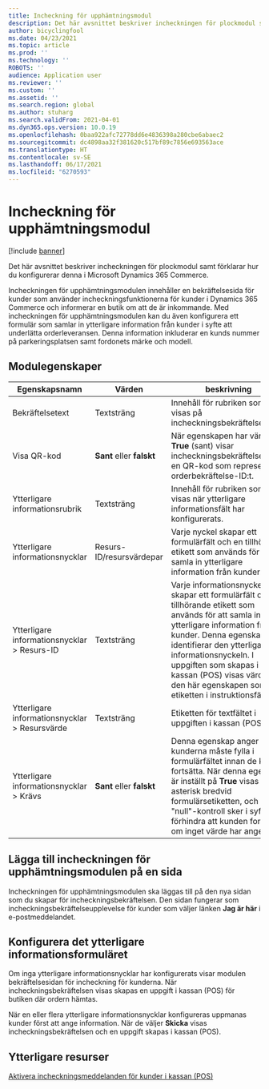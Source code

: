 ```yaml
---
title: Incheckning för upphämtningsmodul
description: Det här avsnittet beskriver incheckningen för plockmodul samt förklarar hur du konfigurerar denna i Microsoft Dynamics 365 Commerce.
author: bicyclingfool
ms.date: 04/23/2021
ms.topic: article
ms.prod: ''
ms.technology: ''
ROBOTS: ''
audience: Application user
ms.reviewer: ''
ms.custom: ''
ms.assetid: ''
ms.search.region: global
ms.author: stuharg
ms.search.validFrom: 2021-04-01
ms.dyn365.ops.version: 10.0.19
ms.openlocfilehash: 0baa922afc72778dd6e4836398a280cbe6abaec2
ms.sourcegitcommit: dc4898aa32f381620c517bf89c7856e693563ace
ms.translationtype: HT
ms.contentlocale: sv-SE
ms.lasthandoff: 06/17/2021
ms.locfileid: "6270593"
---
```

# <a name="check-in-for-pickup-module"></a>Incheckning för upphämtningsmodul

[!include [banner](includes/banner.md)]

Det här avsnittet beskriver incheckningen för plockmodul samt förklarar hur du konfigurerar denna i Microsoft Dynamics 365 Commerce.

Incheckningen för upphämtningsmodulen innehåller en bekräftelsesida för kunder som använder incheckningsfunktionerna för kunder i Dynamics 365 Commerce och informerar en butik om att de är inkommande. Med incheckningen för upphämtningsmodulen kan du även konfigurera ett formulär som samlar in ytterligare information från kunder i syfte att underlätta orderleveransen. Denna information inkluderar en kunds nummer på parkeringsplatsen samt fordonets märke och modell. 

## <a name="module-properties"></a>Modulegenskaper

| Egenskapsnamn | Värden | beskrivning |
|---------------|--------|-------------|
| Bekräftelsetext | Textsträng | Innehåll för rubriken som visas på incheckningsbekräftelsesidan. |
| Visa QR-kod | **Sant** eller **falskt** | När egenskapen har värdet **True** (sant) visar incheckningsbekräftelsesidan en QR-kod som representerar orderbekräftelse-ID:t. |
| Ytterligare informationsrubrik | Textsträng | Innehåll för rubriken som visas när ytterligare informationsfält har konfigurerats. |
| Ytterligare informationsnycklar | Resurs-ID/resursvärdepar | Varje nyckel skapar ett formulärfält och en tillhörande etikett som används för att samla in ytterligare information från kunder. |
| Ytterligare informationsnycklar \> Resurs-ID | Textsträng | Varje informationsnyckel skapar ett formulärfält och en tillhörande etikett som används för att samla in ytterligare information från kunder. Denna egenskap identifierar den ytterligare informationsnyckeln. I uppgiften som skapas i kassan (POS) visas värdet för den här egenskapen som etiketten i instruktionsfältet. |
| Ytterligare informationsnycklar \> Resursvärde | Textsträng | Etiketten för textfältet i uppgiften i kassan (POS). |
| Ytterligare informationsnycklar \> Krävs | **Sant** eller **falskt** | Denna egenskap anger om kunderna måste fylla i formulärfältet innan de kan fortsätta. När denna egenskap är inställt på **True** visas en asterisk bredvid formulärsetiketten, och en "null"-kontroll sker i syfte att förhindra att kunden fortsätter om inget värde har angetts. |

## <a name="add-the-check-in-for-pickup-module-to-a-page"></a>Lägga till incheckningen för upphämtningsmodulen på en sida

Incheckningen för upphämtningsmodulen ska läggas till på den nya sidan som du skapar för incheckningsbekräftelsen. Den sidan fungerar som incheckningsbekräftelseupplevelse för kunder som väljer länken **Jag är här** i e-postmeddelandet. 

## <a name="configure-the-additional-information-form"></a>Konfigurera det ytterligare informationsformuläret

Om inga ytterligare informationsnycklar har konfigurerats visar modulen bekräftelsesidan för incheckning för kunderna. När incheckningsbekräftelsen visas skapas en uppgift i kassan (POS) för butiken där ordern hämtas.

När en eller flera ytterligare informationsnycklar konfigureras uppmanas kunder först att ange information. När de väljer **Skicka** visas incheckningsbekräftelsen och en uppgift skapas i kassan (POS). 

## <a name="additional-resources"></a>Ytterligare resurser

[Aktivera incheckningsmeddelanden för kunder i kassan (POS)](enable-customer-check-in.md)

